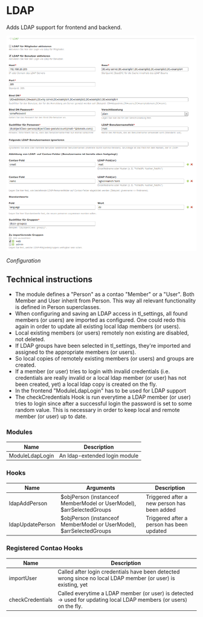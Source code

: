 # LDAP

Adds LDAP support for frontend and backend.

![alt Archive](docs/img/screenshot.png)

*Configuration*

## Technical instructions

- The module defines a "Person" as a contao "Member" or a "User". Both Member and User inherit from Person. This way all relevant functionality is defined in Person superclasses.
- When configuring and saving an LDAP access in tl_settings, all found members (or users) are imported as configured. One could redo this again in order to update all existing local ldap members (or users).
- Local existing members (or users) remotely non existing are disabled, not deleted.
- If LDAP groups have been selected in tl_settings, they're imported and assigned to the appropriate members (or users).
- So local copies of remotely existing members (or users) and groups are created.
- If a member (or user) tries to login with invalid credentials (i.e. credentials are really invalid or a local ldap member (or user) has not been created, yet) a local ldap copy is created on the fly.
- In the frontend "ModuleLdapLogin" has to be used for LDAP support
- The checkCredentials Hook is run everytime a LDAP member (or user) tries to login since after a successful login the password is set to some random value. This is necessary in order to keep local and remote member (or user) up to date.

### Modules

Name | Description
---- | -----------
ModuleLdapLogin | An ldap-extended login module

### Hooks

Name | Arguments | Description
---- | --------- | -----------
ldapAddPerson | $objPerson (instanceof MemberModel or UserModel), $arrSelectedGroups | Triggered after a new person has been added
ldapUpdatePerson | $objPerson (instanceof MemberModel or UserModel), $arrSelectedGroups | Triggered after a person has been updated

### Registered Contao Hooks

Name | Description
---- | -----------
importUser | Called after login credentials have been detected wrong since no local LDAP member (or user) is existing, yet
checkCredentials | Called everytime a LDAP member (or user) is detected -> used for updating local LDAP members (or users) on the fly.